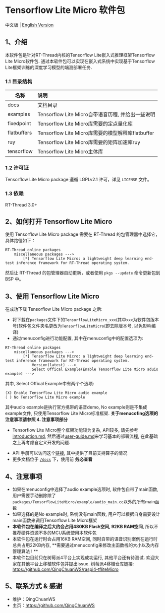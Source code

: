 # Tensorflow Lite Micro 软件包

中文版 | [English Version](./README_en.md)

## 1、介绍

本软件包是针对RT-Thread内核的Tensorflow Lite嵌入式推理框架Tensorflow Lite Micro软件包. 通过本软件包可以实现在嵌入式系统中实现基于Tensorflow Lite框架训练的深度学习模型的端测部署任务.

### 1.1 目录结构

| 名称 | 说明 |
| ---- | :--- |
| docs  | 文档目录 |
| examples | Tensorflow Lite Micro自带语音历程, 并给出一些说明 |
| fixedpoint | Tensorflow Lite Micro库需要的定点量化库 |
| flatbuffers | Tensorflow Lite Micro库需要的模型解释库flatbuffer |
| ruy | Tensorflow Lite Micro库需要的矩阵加速库ruy |
| tensorflow | Tensorflow Lite Micro主体库 |

### 1.2 许可证

Tensorflow Lite Micro package 遵循 LGPLv2.1 许可，详见 `LICENSE` 文件。

### 1.3 依赖

RT-Thread 3.0+

## 2、如何打开 Tensorflow Lite Micro

使用 Tensorflow Lite Micro package 需要在 RT-Thread 的包管理器中选择它，具体路径如下：

```
RT-Thread online packages
    miscellaneous packages --->
        [*] Tensorflow Lite Micro: a lightweight deep learning end-test inference framework for RT-Thread operating system.
```

然后让 RT-Thread 的包管理器自动更新，或者使用 `pkgs --update` 命令更新包到 BSP 中。

## 3、使用 Tensorflow Lite Micro

在成功下载 Tensorflow Lite Micro package 之后:

- 将下载在`packages`文件下的`TensorflowLiteMicro_xxx`(其中`xxx`为软件包版本号)软件包文件夹名更改为`TensorflowLiteMicro`(即去除版本号, 以免影响编译)
- 通过menuconfig进行功能配置, 其中在menuconfig中的配置选项为:

```
RT-Thread online packages
    miscellaneous packages --->
        [*] Tensorflow Lite Micro: a lightweight deep learning end-test inference framework for RT-Thread operating system.
            Version(latest) --->
            Select Offical Example(Enable Tensorflow Lite Micro aduio example) --->
```

其中, Select Offical Example中有两个个选项:

```
(X) Enable Tensorflow Lite Micro audio example
( ) No Tensorflow Lite Micro example
```

其中audio example是执行官方携带的语音demo, No example则是不集成example文件, 只使用Tensorflow Lite Micro标准框架. **关于menucofing选项的注意事项请参照 4. 注意事项部分**

- Tensorflow Lite Micro整个框架功能较为复杂, API较多, 请先参考[introduction.md](introduction.md), 然后通过[user-guide.md](user-guide.md)来学习基本的部署流程, 在此基础之上再考虑自定义开发的问题.

*  API 手册可以访问这个[链接](docs/api.md), 其中提供了目前支持算子的情况
* 更多文档位于 [`/docs`](/docs) 下，使用前 **务必查看**

## 4、注意事项

- 如果在menuconfig中选择了audio example选项时, 软件包自带了main函数, 用户需要手动删除除了`packages/TensorflowLiteMicro/example/audio_main.cc`以外的所有main函数
- 如果选择的是No example时, 系统没有main函数, 用户可以根据自身需要设计main函数来调用Tensorflow Lite Micro框架  
- **本软件包在编译之后大约会占用480KB Flash空间, 92KB RAM空间**, 所以不推荐硬件资源不多的MCU系统使用本软件包
- 本软件包在运行时会占用16KB RAM空间, 同时自带的语音识别案例在运行时总共占用22KB内存,  **需要通过menuconfig来修改主函数栈的大小以及内存管理算法 ! **
- 本软件包目前只在树莓派4平台上实现成功运行, 其他平台还有待测试. 欢迎大家在其他平台上移植软件包并提出issue. 树莓派4移植仓库链接: https://github.com/QingChuanWS/raspi4-tfliteMicro

## 5、联系方式 & 感谢

* 维护：QingChuanWS
* 主页：https://github.com/QingChuanWS

